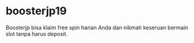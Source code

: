 # boosterjp19
Boosterjp bisa klaim free spin harian Anda dan nikmati keseruan bermain slot tanpa harus deposit.
